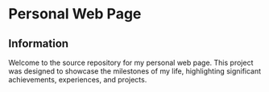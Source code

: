 # Personal Web Page

## Information

Welcome to the source repository for my personal web page. This project was designed to showcase the milestones of my life, highlighting significant achievements, experiences, and projects.
